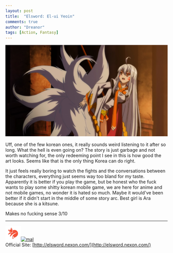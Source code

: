 ```yaml
---
layout: post
title:  "Elsword: El-ui Yeoin"
comments: true
author: "Dreanor"
tags: [Action, Fantasy]
---
```


![img](..\assets\posts\elsword_el_ui_yeoin.jpg)

Uff, one of the few korean ones, it really sounds weird listening to it after so long. What the hell is even going on? The story is just garbage and not worth watching for, the only redeeming point I see in this is how good the art looks.
Seems like that is the only thing Korea can do right.  

It just feels really boring to watch the fights and the conversations between the characters, everything just seems way too bland for my taste.
Apparently it is better if you play the game, but be honest who the fuck wants to play some shitty korean mobile game, we are here for anime and not mobile games, no wonder it is hated so much.
Maybe it would've been better if it didn't start in the middle of some story arc. Best girl is Ara because she is a kitsune.
   
Makes no fucking sense 3/10

---

[![kitsu](..\assets\kitsu.png)](https://kitsu.io/anime/elsword-el-lady)[![mal](..\assets\mal.ico)](https://myanimelist.net/anime/32613/Elsword__El-ui_Yeoin)  
Official Site: [http://elsword.nexon.com/](http://elsword.nexon.com/)  
